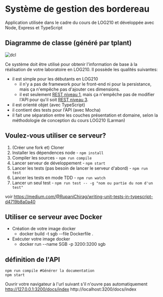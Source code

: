 # Système de gestion des bordereau 
Application utilisée dans le cadre du cours de LOG210 et développée avec Node, Express et TypeScript

## Diagramme de classe (généré par tplant)

![dcl](dist/docs/dcl.svg)

Ce système doit être utilisé pour obtenir l'information de base à la réalisation de votre laboratoire en LOG210. Il possède les qualités suivantes:

 - il est simple pour les débutants en LOG210
   - il n'y a pas de framework pour le front-end ni pour la persistance, mais ça n'empêche pas d'ajouter ces dimensions.
   - il est seulement [REST niveau 1](https://restfulapi.net/richardson-maturity-model/#level-one), mais ça n'empêche pas de modifier l'API pour qu'il soit [REST niveau 3](https://restfulapi.net/richardson-maturity-model/#level-three).
 - il est orienté objet (avec TypeScript)
 - il contient des tests pour l'API (avec Mocha)
 - il fait une séparation entre les couches présentation et domaine, selon la méthodologie de conception du cours LOG210 (Larman)

## Voulez-vous utiliser ce serveur?

1. (Créer une fork et) Cloner
4. Installer les dépendences node - ```npm install```
5. Compiler les sources - ```npm run compile```
6. Lancer serveur de développement - ```npm start```
7. Lancer les tests (pas besoin de lancer le serveur d'abord) - ```npm run test```
8. Lancer les tests en mode TDD - ```npm run watch```
1. Lancer un seul test - ```npm run test -- -g "nom ou partie du nom d'un test"```

voir https://medium.com/@RupaniChirag/writing-unit-tests-in-typescript-d4719b8a0a40

## Utiliser ce serveur avec Docker
- Création de votre image docker
  - docker build -t sgb --file Dockerfile .
- Exécuter votre image docker
  - docker run --name SGB -p 3200:3200 sgb

## définition de l'API
```
npm run compile #Générer la documentation 
npm start 
```
Ouvrir votre navigateur à l'url suivant s'il n'ouvre pas automatiquement
 http://127.0.0.1:3200/docs/index
 http://localhost:3200/docs/index

